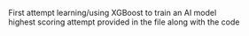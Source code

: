 First attempt learning/using XGBoost to train an AI model  
highest scoring attempt provided in the file along with the code
